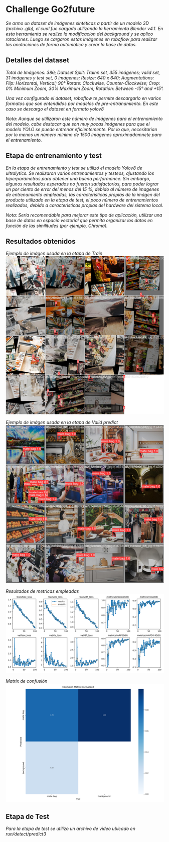 # Challenge Go2future
_Se armo un dataset de imágenes sintéticas a partir de un modelo 3D (archivo .glb), el cual fue cargado utilizando la herramienta Blender v4.1. En esta herramienta se realizo la modificacion del background y se aplico rotaciones. Luego se cargaron estas imágenes en roboflow para realizar las anotaciones de forma automática y crear la base de datos._ 

## Detalles del dataset
_Total de Imágenes: 386; Dataset Split: Trainn set, 355 imágenes; valid set, 31 imágenes y test set, 0 imágenes; Resize: 640 x 640; Augmentations: Flip: Horizontal, Vertical; 90° Rotate: Clockwise, Counter-Clockwise; Crop: 0% Minimum Zoom, 30% Maximum Zoom; Rotation: Between -15° and +15°._

_Una vez configurado el dataset, roboflow te permite descargarlo en varios formatos que son entendidos por modelos de pre-entranamiento. En este caso se descargo el dataset en formato yolov8_

_Nota: Aunque se utilizaron este número de imágenes para el entrenamiento del modelo, cabe destacar que son muy pocas imágenes para que el modelo YOLO se puede entrenar eficientemente. Por lo que, necesitarian por lo menos un número minimo de 1500 imágenes aproximadamnete para el entrenamiento._  

## Etapa de entrenamiento y test
_En la etapa de entrenamiento y test se utilizó el modelo Yolov8 de ultralytics. Se realizaron varios entrenamientos y testeos, ajustando los hiperparámetros para obtener una  buena performance. Sin embargo, algunos resultados esperados no fueron satisfactorios, para poder lograr un por ciento de error del menos del 15 %, debido al número de imagenes de entrenamiento empleadas, las caracteristicas propias de la imágen del producto utilizado en la etapa de test, el poco número de entrenamientos realizados, debido a caracteristicas propias del hardware del sistema local._

_Nota: Seria recomendable para mejorar este tipo de aplicación, utilizar una base de datos en espacio vectorial que permita organizar los datos en función de las similitudes (por ejemplo, Chroma)._

## Resultados obtenidos
_Ejemplo de imágen usada en la etapa de Train_
![YOLOv9 Benchmark](Producto/Yerba_Taragui5/train_batch1.jpg)

_Ejemplo de imágen usada en la etapa de Valid predict_
![YOLOv9 Benchmark](runs/detect/val2/val_batch0_pred.jpg)

_Resultados de metricas empleadas_
![YOLOv9 Benchmark](Producto/Yerba_Taragui5/results.png)

_Matrix de confusión_
![YOLOv9 Benchmark](Producto/Yerba_Taragui5/confusion_matrix_normalized.png)

## Etapa de Test
_Para la etapa de test se utilizo un archivo de video ubicado en run/detect/predict3_
